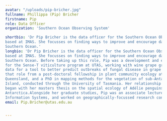 ```yaml
---
avatar: "/uploads/pip-bricher.jpg"
fullname: Phillippa (Pip) Bricher
firstname: Pip
role: Data Officer
organization: 'Southern Ocean Observing System'

shortbio: 'Dr Pip Bricher is the data officer for the Southern Ocean Observing System,
based at IMAS. She focusses on finding ways to improve and encourage data sharing in the
Southern Ocean.'
longbio: 'Dr Pip Bricher is the data officer for the Southern Ocean Observing System,
based at IMAS. She focusses on finding ways to improve and encourage data sharing in the
Southern Ocean. Before taking up this role, Pip was a development and extension officer
for the Sense-T viticulture program at UTAS, working with wine grape growers to collect
data for a tool to better predict outbreaks of fungal disease in grape crops. She came to
that role from a post-doctoral fellowship in plant community ecology at the University of
Queensland, and a PhD in mapping methods for the vegetation of sub-Antarctic Macquarie
Island, conducted through the University of Tasmania. Her relationship with the Antarctic
began with her masters thesis on the spatial ecology of Adélie penguins at Casey,
Antarctica.Alongside her graduate studies, Pip was an associate lecturer in Geographic
Information Systems, and worked on geographically-focussed research consultancies.'
email: Pip.Bricher@utas.edu.au


---
```

